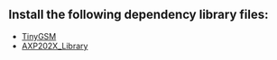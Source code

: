 
## Install the following dependency library files:
- [TinyGSM](https://github.com/vshymanskyy/TinyGSM)
- [AXP202X_Library](https://github.com/lewisxhe/AXP202X_Library)
